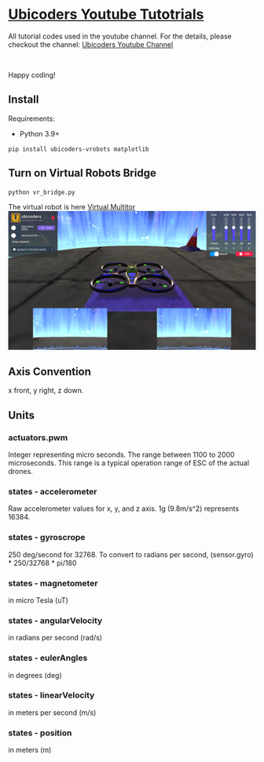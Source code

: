 #  [Ubicoders Youtube Tutotrials](https://github.com/ubicoders/yt_tutorials/)

All tutorial codes used in the youtube channel. For the details, please checkout the channel:
[Ubicoders Youtube Channel](https://www.youtube.com/channel/UC2RxqAYQt-LBs3paWv78rLA)

![]()

Happy coding!

## Install

Requirements:
- Python 3.9+

```
pip install ubicoders-vrobots matplotlib
```

## Turn on Virtual Robots Bridge

```
python vr_bridge.py
```


The virtual robot is here [Virtual Multitor](https://www.ubicoders.com/virtualrobots/) 
![Virtual Robots](https://raw.githubusercontent.com/ubicoders/yt_tutorials/main/images/vrobot_mr.png "vr")

## Axis Convention
x front, y right, z down.

## Units

### actuators.pwm 
Integer representing micro seconds. The range between 1100 to 2000 microseconds. This range is a typical operation range of ESC of the actual drones.

### states - accelerometer
Raw accelerometer values for x, y, and z axis. 1g (9.8m/s^2) represents 16384.

### states - gyroscrope
250 deg/second for 32768. To convert to radians per second, (sensor.gyro) * 250/32768 * pi/180

### states - magnetometer
in micro Tesla (uT)

### states - angularVelocity
in radians per second (rad/s)

### states - eulerAngles
in degrees (deg)

### states - linearVelocity
in meters per second (m/s)

### states - position
in meters (m)